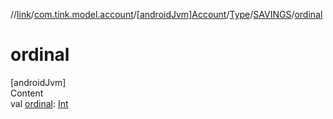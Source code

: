 //[link](../../../../index.md)/[com.tink.model.account](../../../index.md)/[[androidJvm]Account](../../index.md)/[Type](../index.md)/[SAVINGS](index.md)/[ordinal](ordinal.md)



# ordinal  
[androidJvm]  
Content  
val [ordinal](ordinal.md): [Int](https://kotlinlang.org/api/latest/jvm/stdlib/kotlin/-int/index.html)  



